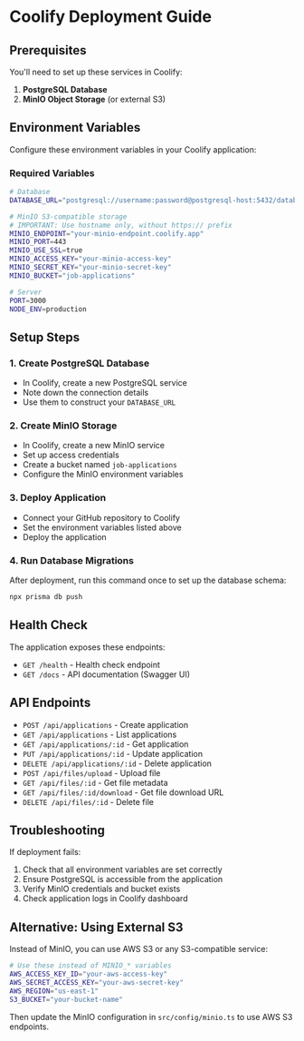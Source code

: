 # Coolify Deployment Guide

## Prerequisites

You'll need to set up these services in Coolify:

1. **PostgreSQL Database**
2. **MinIO Object Storage** (or external S3)

## Environment Variables

Configure these environment variables in your Coolify application:

### Required Variables

```bash
# Database
DATABASE_URL="postgresql://username:password@postgresql-host:5432/database_name"

# MinIO S3-compatible storage
# IMPORTANT: Use hostname only, without https:// prefix
MINIO_ENDPOINT="your-minio-endpoint.coolify.app"
MINIO_PORT=443
MINIO_USE_SSL=true
MINIO_ACCESS_KEY="your-minio-access-key"
MINIO_SECRET_KEY="your-minio-secret-key"
MINIO_BUCKET="job-applications"

# Server
PORT=3000
NODE_ENV=production
```

## Setup Steps

### 1. Create PostgreSQL Database
- In Coolify, create a new PostgreSQL service
- Note down the connection details
- Use them to construct your `DATABASE_URL`

### 2. Create MinIO Storage
- In Coolify, create a new MinIO service
- Set up access credentials
- Create a bucket named `job-applications`
- Configure the MinIO environment variables

### 3. Deploy Application
- Connect your GitHub repository to Coolify
- Set the environment variables listed above
- Deploy the application

### 4. Run Database Migrations
After deployment, run this command once to set up the database schema:

```bash
npx prisma db push
```

## Health Check

The application exposes these endpoints:

- `GET /health` - Health check endpoint
- `GET /docs` - API documentation (Swagger UI)

## API Endpoints

- `POST /api/applications` - Create application
- `GET /api/applications` - List applications
- `GET /api/applications/:id` - Get application
- `PUT /api/applications/:id` - Update application
- `DELETE /api/applications/:id` - Delete application
- `POST /api/files/upload` - Upload file
- `GET /api/files/:id` - Get file metadata
- `GET /api/files/:id/download` - Get file download URL
- `DELETE /api/files/:id` - Delete file

## Troubleshooting

If deployment fails:

1. Check that all environment variables are set correctly
2. Ensure PostgreSQL is accessible from the application
3. Verify MinIO credentials and bucket exists
4. Check application logs in Coolify dashboard

## Alternative: Using External S3

Instead of MinIO, you can use AWS S3 or any S3-compatible service:

```bash
# Use these instead of MINIO_* variables
AWS_ACCESS_KEY_ID="your-aws-access-key"
AWS_SECRET_ACCESS_KEY="your-aws-secret-key"  
AWS_REGION="us-east-1"
S3_BUCKET="your-bucket-name"
```

Then update the MinIO configuration in `src/config/minio.ts` to use AWS S3 endpoints.